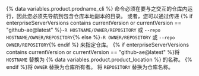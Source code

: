 {% data variables.product.prodname_cli %} 命令必须在要与之交互的仓库内运行，因此您必须先导航到包含仓库本地副本的目录。 或者，您可以通过传递 {% if enterpriseServerVersions contains currentVersion or currentVersion == "github-ae@latest" %}`-R HOSTNAME/OWNER/REPOSITORY` 或 `--repo HOSTNAME/OWNER/REPOSITORY`{% else %}`-R OWNER/REPOSITORY` 或 `--repo OWNER/REPOSITORY`{% endif %} 来指定仓库。 {% if enterpriseServerVersions contains currentVersion or currentVersion == "github-ae@latest" %}将 `HOSTNAME` 替换为 {% data variables.product.product_location %} 的名称。 {% endif %}将 `OWNER` 替换为仓库所有者。 将 `REPOSITORY` 替换为仓库名称。
